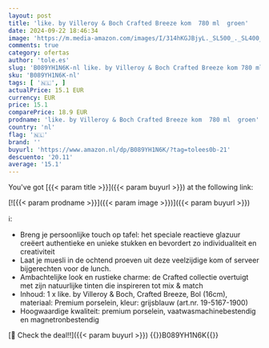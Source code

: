 ```yaml
---
layout: post
title: 'like. by Villeroy & Boch Crafted Breeze kom  780 ml  groen'
date: 2024-09-22 18:46:34
image: 'https://m.media-amazon.com/images/I/314hKGJBjyL._SL500_._SL400_.jpg'
comments: true
category: ofertas
author: 'tole.es'
slug: 'B089YH1N6K-nl like. by Villeroy & Boch Crafted Breeze kom 780 ml groen'
sku: 'B089YH1N6K-nl'
tags: [ '🇳🇱', ]
actualPrice: 15.1 EUR
currency: EUR
price: 15.1
comparePrice: 18.9 EUR
prodname: 'like. by Villeroy & Boch Crafted Breeze kom  780 ml  groen'
country: 'nl'
flag: '🇳🇱'
brand: ''
buyurl: 'https://www.amazon.nl/dp/B089YH1N6K/?tag=tolees0b-21'
descuento: '20.11'
average: '15.1'
---
```


You've got [{{< param title >}}]({{< param buyurl >}}) at the following link:

[![{{< param prodname >}}]({{< param image >}})]({{< param buyurl >}})

ℹ️:

- Breng je persoonlijke touch op tafel: het speciale reactieve glazuur creëert authentieke en unieke stukken en bevordert zo individualiteit en creativiteit
- Laat je muesli in de ochtend proeven uit deze veelzijdige kom of serveer bijgerechten voor de lunch.
- Ambachtelijke look en rustieke charme: de Crafted collectie overtuigt met zijn natuurlijke tinten die inspireren tot mix & match
- Inhoud: 1 x like. by Villeroy & Boch, Crafted Breeze, Bol (16cm), materiaal: Premium porselein, kleur: grijsblauw (art.nr. 19-5167-1900)
- Hoogwaardige kwaliteit: premium porselein, vaatwasmachinebestendig en magnetronbestendig

[🛒 Check the deal!!]({{< param buyurl >}})
{{<world>}}B089YH1N6K{{</world>}}
